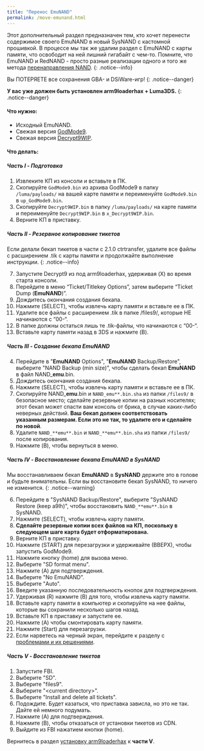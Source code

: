 ```yaml
---
title: "Перенос EmuNAND"
permalink: /move-emunand.html
---
```


Этот дополнительный раздел предназначен тем, кто хочет перенести содержимое своего EmuNAND в новый SysNAND с кастомной прошивкой. В процессе мы так же удалим раздел с EmuNAND с карты памяти, что освободит на ней лишний гигабайт с чем-то. Помните, что EmuNAND и RedNAND - просто разные реализации одного и того же метода [перенаправления NAND](http://3dbrew.org/wiki/NAND_Redirection).
{: .notice--info}

Вы ПОТЕРЯЕТЕ все сохранения GBA- и DSiWare-игр!
{: .notice--danger}

**У вас уже должен быть установлен arm9loaderhax + Luma3DS.**
{: .notice--danger}

#### Что нужно:

* Исходный EmuNAND.
* Свежая версия [GodMode9](https://github.com/d0k3/GodMode9/releases/).
* Свежая версия [Decrypt9WIP](https://github.com/d0k3/Decrypt9WIP/releases/latest).

#### Что делать: 

##### Часть I - Подготовка

1. Извлеките КП из консоли и вставьте в ПК.
1. Скопируйте `GodMode9.bin` из архива GodMode9 в папку `/luma/payloads/` на вашей карте памяти и переименуйте `GodMode9.bin` в `up_GodMode9.bin`.
5. Скопируйте `Decrypt9WIP.bin` в папку `/luma/payloads/` на карте памяти и переименуйте `Decrypt9WIP.bin` в `x_Decrypt9WIP.bin`.
2. Верните КП в приставку.

##### Часть II - Резервное копирование тикетов

Если делали бекап тикетов в части с 2.1.0 ctrtransfer, удалите все файлы с расширением .tik с карты памяти и продолжайте выполнение инструкции. 
{: .notice--info}

7. Запустите Decrypt9 из под arm9loaderhax, удерживая (X) во время старта консоли.
1. Перейдите в меню “Ticket/Titlekey Options”, затем выберите “Ticket Dump (**EmuNAND**)”.
4. Дождитесь окончания создания бекапа.
2. Нажмите (SELECT), чтобы извлечь карту памяти и вставьте ее в ПК.
3. Удалите все файлы с расширением .tik в папке /files9/, которые НЕ начинаются с “00-“.
4. В папке должны остаться лишь те .tik-файлы, что начинаются с “00-“.
5. Вставьте карту памяти назад в 3DS и нажмите (B).

##### Часть III - Создание бекапа EmuNAND

4. Перейдите в "**EmuNAND** Options", "**EmuNAND** Backup/Restore", выберите "NAND Backup (min size)", чтобы сделать бекап **EmuNAND** в файл NAND_**emu**.bin.
4. Дождитесь окончания создания бекапа.
2. Нажмите (SELECT), чтобы извлечь карту памяти и вставьте ее в ПК.
8. Скопируйте NAND_**emu**.bin и `NAND_emu**.bin.sha` из папки `/files9/` в безопасное место; сделайте резервные копии на разных носителях; этот бекап может спасти вам консоль от брика, в случае каких-либо неверных действий. **Ваш бекап должен соответствовать указанным размерам. Если это не так, то удалите его и сделайте по новой**.
9. Удалите `NAND_**emu**.bin` и `NAND_**emu**.bin.sha` из папки `/files9/` после копирования.
5. Нажмите (B), чтобы вернуться в меню. 

##### Часть IV - Восстановление бекапа EmuNAND в SysNAND
Мы восстанавливаем бекап **EmuNAND** в **SysNAND** держите это в голове и будьте внимательны. Если вы восстановите бекап SysNAND, то ничего не изменится.
{: .notice--warning}

6. Перейдите в  "SysNAND Backup/Restore", выберите "SysNAND Restore (keep a9lh)", чтобы восстановить `NAND_**emu**.bin` в SysNAND.
7. Нажмите (SELECT), чтобы извлечь карту памяти.
10. **Сделайте резервные копии всех файлов на КП, поскольку в следующем шаге карта будет отформатирована.**
11. Верните КП в приставку.
12. Нажмите (START) для перезагрузки и удерживайте (ВВЕРХ), чтобы запустить GodMode9.
13. Нажмите кнопку (home) для вызова меню. 
14. Выберите "SD format menu".
15. Нажмите (A) для подтверждения.
16. Выберите "No EmuNAND".
17. Выберите "Auto".
18. Введите указанную последовательность кнопок для подтверждения.
19. Удерживая (R) нажмите (B) для того, чтобы извлечь карту памяти. 
16. Вставьте карту памяти в компьютер и скопируйте на нее файлы, которые вы сохранили несколько шагов назад.
18. Вставьте КП в приставку и запустите ее.
19. Нажмите (A) чтобы смонтировать карту памяти. 
20. Нажмите (Start) для перезагрузки.
19. Если нарветесь на черный экран, перейдите к разделу с [проблемами и их решениями](troubleshooting#ts_sys_down).

##### Часть V - Восстановление тикетов

1. Запустите FBI.
2. Выберите "SD".
3. Выберите "files9".
4. Выберите "\<current directory>".
5. Выберите "Install and delete all tickets".
6. Подождите. Будет казаться, что приставка зависла, но это не так. Дайте ей немного подумать.
7. Нажмите (A) для подтверждения.
8. Нажмите (B), чтобы отказаться от установки тикетов из CDN.
9. Выйдите из FBI нажатием кнопки (home).


Вернитесь в раздел [установку arm9loaderhax](installing-arm9loaderhax) к **части V**.
